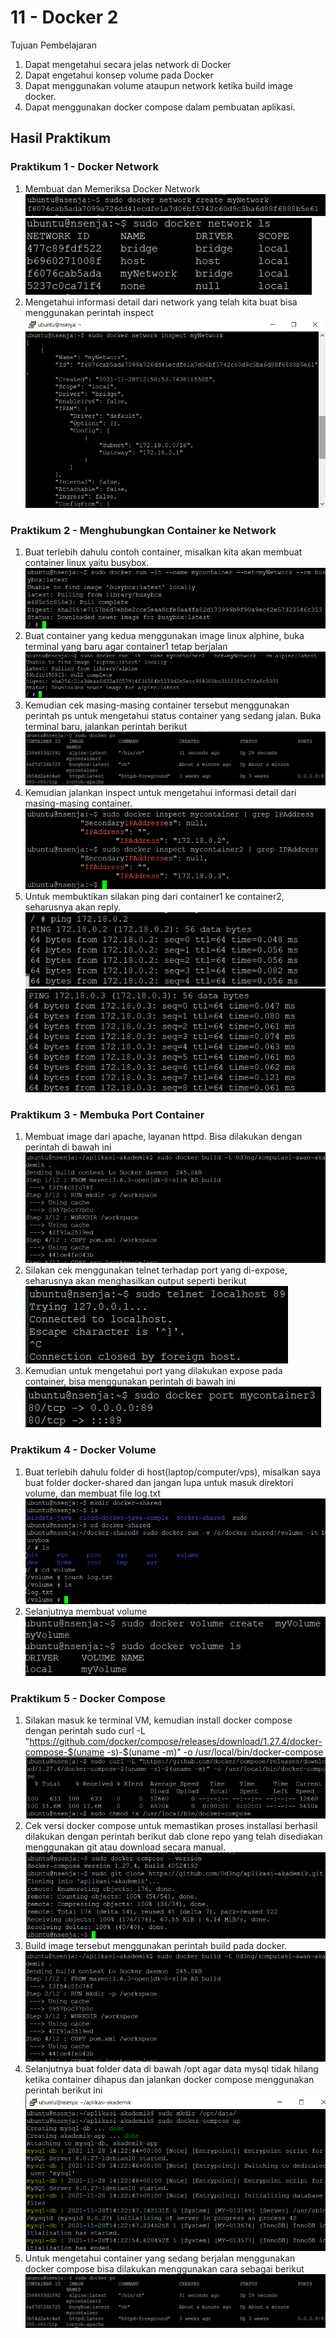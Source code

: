 # 11 - Docker 2

Tujuan Pembelajaran
1. Dapat mengetahui secara jelas network di Docker
2. Dapat engetahui konsep volume pada Docker
3. Dapat menggunakan volume ataupun network ketika build image docker.
4. Dapat menggunakan docker compose dalam pembuatan aplikasi.

## Hasil Praktikum
### Praktikum 1 - Docker Network

1. Membuat dan Memeriksa Docker Network
![Screenshot](img/create_network.png)
![Screenshot](img/docker_network.png)
2. Mengetahui informasi detail dari network yang telah kita buat bisa menggunakan perintah inspect
![Screenshot](img/inspect_mynetwork.png)

### Praktikum 2 - Menghubungkan Container ke Network
1. Buat terlebih dahulu contoh container, misalkan kita akan membuat container linux yaitu busybox.
![Screenshot](img/run_container.png)
2. Buat container yang kedua menggunakan image linux alphine, buka terminal yang baru agar container1 tetap berjalan
![Screenshot](img/run_container2.png)
3. Kemudian cek masing-masing container tersebut menggunakan perintah ps untuk mengetahui status container yang sedang jalan. Buka terminal baru, jalankan perintah berikut
![Screenshot](img/docker_ps.png)
4. Kemudian jalankan inspect untuk mengetahui informasi detail dari masing-masing container.
![Screenshot](img/inspect_ip.png)
5. Untuk membuktikan silakan ping dari container1 ke container2, seharusnya akan reply.
![Screenshot](img/ping_container.png)
![Screenshot](img/ping_container1.png)

### Praktikum 3 - Membuka Port Container
1. Membuat image dari apache, layanan httpd. Bisa dilakukan dengan perintah di bawah ini
![Screenshot](img/build_image.png)
2. Silakan cek menggunakan telnet terhadap port yang di-expose, seharusnya akan menghasilkan output seperti berikut
![Screenshot](img/telnet.png)
3. Kemudian untuk mengetahui port yang dilakukan expose pada container, bisa menggunakan perintah di bawah ini
![Screenshot](img/docker_port.png)

### Praktikum 4 - Docker Volume
1. Buat terlebih dahulu folder di host(laptop/computer/vps), misalkan saya buat folder docker-shared dan jangan lupa untuk masuk direktori volume, dan membuat file log.txt
![Screenshot](img/docker-shared.png)
2. Selanjutnya membuat volume
![Screenshot](img/volume.png)

### Praktikum 5 - Docker Compose
1. Silakan masuk ke terminal VM, kemudian install docker compose dengan perintah sudo curl -L "https://github.com/docker/compose/releases/download/1.27.4/docker-compose-$(uname -s)-$(uname -m)" -o /usr/local/bin/docker-compose
![Screenshot](img/sudo_curl.png)
2. Cek versi docker compose untuk memastikan proses installasi berhasil dilakukan dengan perintah berikut dab clone repo yang telah disediakan menggunakan git atau download secara manual.
![Screenshot](img/docker_compose.png)
3. Build image tersebut menggunakan perintah build pada docker.
![Screenshot](img/build_image.png)
4. Selanjutnya buat folder data di bawah /opt agar data mysql tidak hilang ketika container dihapus dan jalankan docker compose menggunakan perintah berikut ini
![Screenshot](img/opt.png)
4. Untuk mengetahui container yang sedang berjalan menggunakan docker compose bisa dilakukan menggunakan cara sebagai berikut
![Screenshot](img/docker_ps.png)
